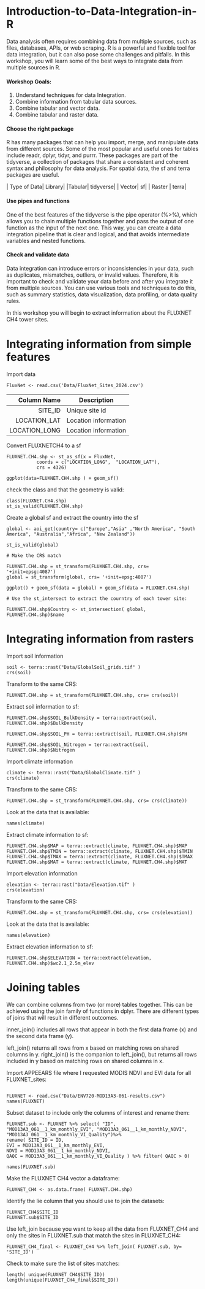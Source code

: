 # Introduction-to-Data-Integration-in-R

Data analysis often requires combining data from multiple sources, such as files, databases, APIs, or web scraping. R is a powerful and flexible tool for data integration, but it can also pose some challenges and pitfalls. In this workshop, you will learn some of the best ways to integrate data from multiple sources in R.

#### Workshop Goals: 

1. Understand techniques for data Integration. 
2. Combine information from tabular data sources.
3. Combine tabular and vector data.
4. Combine tabular and raster data. 

#### Choose the right package
R has many packages that can help you import, merge, and manipulate data from different sources. Some of the most popular and useful ones for tables include readr, dplyr, tidyr, and purrr. These packages are part of the tidyverse, a collection of packages that share a consistent and coherent syntax and philosophy for data analysis. For spatial data, the sf and terra packages are useful.

| Type of Data| Library| 
|Tabular| tidyverse|
| Vector| sf|
| Raster | terra|

#### Use pipes and functions
One of the best features of the tidyverse is the pipe operator (%>%), which allows you to chain multiple functions together and pass the output of one function as the input of the next one. This way, you can create a data integration pipeline that is clear and logical, and that avoids intermediate variables and nested functions.

#### Check and validate data

Data integration can introduce errors or inconsistencies in your data, such as duplicates, mismatches, outliers, or invalid values. Therefore, it is important to check and validate your data before and after you integrate it from multiple sources. You can use various tools and techniques to do this, such as summary statistics, data visualization, data profiling, or data quality rules.

In this workshop you will begin to extract information about the FLUXNET CH4 tower sites.

# Integrating information from simple features

Import data
```{r, include=T}
FluxNet <- read.csv('Data/FluxNet_Sites_2024.csv')
```
Column Name | Description |
|------:|-----------|
|SITE_ID| Unique site id|
|LOCATION_LAT|Location information|
|LOCATION_LONG|Location information|

Convert FLUXNETCH4 to a sf
```{r, include=T}
FLUXNET.CH4.shp <- st_as_sf(x = FluxNet,                         
           coords = c("LOCATION_LONG",  "LOCATION_LAT"),
           crs = 4326)

ggplot(data=FLUXNET.CH4.shp ) + geom_sf()

```
check the class and that the geometry is valid:
```{r, include=T}
class(FLUXNET.CH4.shp)
st_is_valid(FLUXNET.CH4.shp)
```

Create a global sf and extract the country into the sf

```{r, include=T}
global <- aoi_get(country= c("Europe","Asia" ,"North America", "South America", "Australia","Africa", "New Zealand"))

st_is_valid(global)

# Make the CRS match

FLUXNET.CH4.shp = st_transform(FLUXNET.CH4.shp, crs= '+init=epsg:4087')
global = st_transform(global, crs= '+init=epsg:4087')

ggplot() + geom_sf(data = global) + geom_sf(data = FLUXNET.CH4.shp) 

# Use the st_intersect to extract the courntry of each tower site:

FLUXNET.CH4.shp$Country <- st_intersection( global, FLUXNET.CH4.shp)$name
```
 
# Integrating information from rasters
Import soil information
```{r, include=T}
soil <- terra::rast("Data/GlobalSoil_grids.tif" )
crs(soil)
```
Transform to the same CRS:
```{r, include=T}
FLUXNET.CH4.shp = st_transform(FLUXNET.CH4.shp, crs= crs(soil))
```
Extract soil information to sf:
```{r, include=T}
FLUXNET.CH4.shp$SOIL_BulkDensity = terra::extract(soil, FLUXNET.CH4.shp)$BulkDensity

FLUXNET.CH4.shp$SOIL_PH = terra::extract(soil, FLUXNET.CH4.shp)$PH

FLUXNET.CH4.shp$SOIL_Nitrogen = terra::extract(soil, FLUXNET.CH4.shp)$Nitrogen
```

Import climate information
```{r, include=T}
climate <- terra::rast("Data/GlobalClimate.tif" )
crs(climate)
```
Transform to the same CRS:
```{r, include=T}
FLUXNET.CH4.shp = st_transform(FLUXNET.CH4.shp, crs= crs(climate))
```
Look at the data that is available:
```{r, include=T}
names(climate)
```
Extract climate information to sf:
```{r, include=T}
FLUXNET.CH4.shp$MAP = terra::extract(climate, FLUXNET.CH4.shp)$MAP
FLUXNET.CH4.shp$TMIN = terra::extract(climate, FLUXNET.CH4.shp)$TMIN
FLUXNET.CH4.shp$TMAX = terra::extract(climate, FLUXNET.CH4.shp)$TMAX
FLUXNET.CH4.shp$MAT = terra::extract(climate, FLUXNET.CH4.shp)$MAT
```
Import elevation information
```{r, include=T}
elevation <- terra::rast("Data/Elevation.tif" )
crs(elevation)
```
Transform to the same CRS:
```{r, include=T}
FLUXNET.CH4.shp = st_transform(FLUXNET.CH4.shp, crs= crs(elevation))
```
Look at the data that is available:
```{r, include=T}
names(elevation)
```
Extract elevation information to sf:
```{r, include=T}
FLUXNET.CH4.shp$ELEVATION = terra::extract(elevation, FLUXNET.CH4.shp)$wc2.1_2.5m_elev
```

# Joining tables
We can combine columns from two (or more) tables together. This can be achieved using the join family of functions in dplyr. There are different types of joins that will result in different outcomes.


inner_join() includes all rows that appear in both the first data frame (x) and the second data frame (y).

left_join() returns all rows from x  based on matching rows on shared columns in y.
right_join() is the companion to left_join(), but returns all rows included in y based on matching rows on shared columns in x.

Import APPEEARS file where I requested MODIS NDVI and EVI data for all FLUXNET_sites:
```{r, include=T}

FLUXNET <- read.csv("Data/ENV720-MOD13A3-061-results.csv")
names(FLUXNET)
```

Subset dataset to include only the columns of interest and rename them:
```{r, include=T}
FLUXNET.sub <- FLUXNET %>% select( "ID", "MOD13A3_061__1_km_monthly_EVI", "MOD13A3_061__1_km_monthly_NDVI", "MOD13A3_061__1_km_monthly_VI_Quality")%>% 
rename( SITE_ID = ID,
EVI = MOD13A3_061__1_km_monthly_EVI,
NDVI = MOD13A3_061__1_km_monthly_NDVI, 
QAQC = MOD13A3_061__1_km_monthly_VI_Quality ) %>% filter( QAQC > 0)

names(FLUXNET.sub)
```
Make the FLUXNET CH4 vector a dataframe:
```{r, include=T}
FLUXNET_CH4 <- as.data.frame( FLUXNET.CH4.shp)
```
Identify the lie column that you should use to join the datasets:
```{r, include=T}
FLUXNET_CH4$SITE_ID
FLUXNET.sub$SITE_ID
```
Use left_join because you want to keep all the data from FLUXNET_CH4 and only the sites in FLUXNET.sub that match the sites in FLUXNET_CH4:
```{r, include=T}
FLUXNET_CH4_final <- FLUXNET_CH4 %>% left_join( FLUXNET.sub, by= 'SITE_ID')
```
Check to make sure the list of sites matches:
```{r, include=T}
length( unique(FLUXNET_CH4$SITE_ID))
length(unique(FLUXNET_CH4_final$SITE_ID))
```



